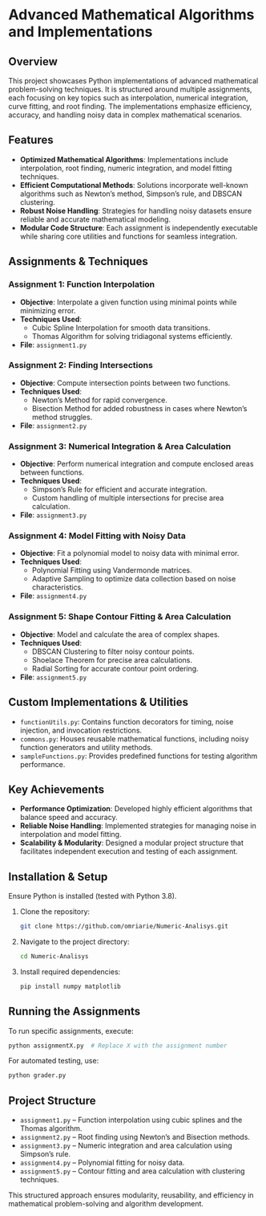 # Advanced Mathematical Algorithms and Implementations

## Overview

This project showcases Python implementations of advanced mathematical problem-solving techniques. It is structured around multiple assignments, each focusing on key topics such as interpolation, numerical integration, curve fitting, and root finding. The implementations emphasize efficiency, accuracy, and handling noisy data in complex mathematical scenarios.

## Features

- **Optimized Mathematical Algorithms**: Implementations include interpolation, root finding, numeric integration, and model fitting techniques.
- **Efficient Computational Methods**: Solutions incorporate well-known algorithms such as Newton’s method, Simpson’s rule, and DBSCAN clustering.
- **Robust Noise Handling**: Strategies for handling noisy datasets ensure reliable and accurate mathematical modeling.
- **Modular Code Structure**: Each assignment is independently executable while sharing core utilities and functions for seamless integration.

## Assignments & Techniques

### **Assignment 1: Function Interpolation**
- **Objective**: Interpolate a given function using minimal points while minimizing error.
- **Techniques Used**:
  - Cubic Spline Interpolation for smooth data transitions.
  - Thomas Algorithm for solving tridiagonal systems efficiently.
- **File**: `assignment1.py`

### **Assignment 2: Finding Intersections**
- **Objective**: Compute intersection points between two functions.
- **Techniques Used**:
  - Newton’s Method for rapid convergence.
  - Bisection Method for added robustness in cases where Newton’s method struggles.
- **File**: `assignment2.py`

### **Assignment 3: Numerical Integration & Area Calculation**
- **Objective**: Perform numerical integration and compute enclosed areas between functions.
- **Techniques Used**:
  - Simpson’s Rule for efficient and accurate integration.
  - Custom handling of multiple intersections for precise area calculation.
- **File**: `assignment3.py`

### **Assignment 4: Model Fitting with Noisy Data**
- **Objective**: Fit a polynomial model to noisy data with minimal error.
- **Techniques Used**:
  - Polynomial Fitting using Vandermonde matrices.
  - Adaptive Sampling to optimize data collection based on noise characteristics.
- **File**: `assignment4.py`

### **Assignment 5: Shape Contour Fitting & Area Calculation**
- **Objective**: Model and calculate the area of complex shapes.
- **Techniques Used**:
  - DBSCAN Clustering to filter noisy contour points.
  - Shoelace Theorem for precise area calculations.
  - Radial Sorting for accurate contour point ordering.
- **File**: `assignment5.py`

## Custom Implementations & Utilities

- `functionUtils.py`: Contains function decorators for timing, noise injection, and invocation restrictions.
- `commons.py`: Houses reusable mathematical functions, including noisy function generators and utility methods.
- `sampleFunctions.py`: Provides predefined functions for testing algorithm performance.

## Key Achievements

- **Performance Optimization**: Developed highly efficient algorithms that balance speed and accuracy.
- **Reliable Noise Handling**: Implemented strategies for managing noise in interpolation and model fitting.
- **Scalability & Modularity**: Designed a modular project structure that facilitates independent execution and testing of each assignment.

## Installation & Setup

Ensure Python is installed (tested with Python 3.8).

1. Clone the repository:
   ```bash
   git clone https://github.com/omriarie/Numeric-Analisys.git
   ```
2. Navigate to the project directory:
   ```bash
   cd Numeric-Analisys
   ```
3. Install required dependencies:
   ```bash
   pip install numpy matplotlib
   ```

## Running the Assignments

To run specific assignments, execute:
```bash
python assignmentX.py  # Replace X with the assignment number
```

For automated testing, use:
```bash
python grader.py
```

## Project Structure

- `assignment1.py` – Function interpolation using cubic splines and the Thomas algorithm.
- `assignment2.py` – Root finding using Newton’s and Bisection methods.
- `assignment3.py` – Numeric integration and area calculation using Simpson’s rule.
- `assignment4.py` – Polynomial fitting for noisy data.
- `assignment5.py` – Contour fitting and area calculation with clustering techniques.

This structured approach ensures modularity, reusability, and efficiency in mathematical problem-solving and algorithm development.

